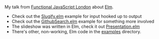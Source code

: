 My talk from [Functional JavaScript London](https://twitter.com/funjsldn) about [Elm](http://elm-lang.org).

- Check out the [Slugify.elm](slugify/Slugify.elm) example for input hooked up to output
- Check out the [GithubSearch.elm](github-search/GithubSearch.elm) example for something more involved
- The slideshow was written in Elm, check it out [Presentation.elm](slides/Presentation.elm)
- There's other, non-working, Elm code in the [examples](slides/examples) directory.
